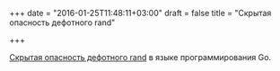 +++
date = "2016-01-25T11:48:11+03:00"
draft = false
title = "Скрытая опасность дефотного rand"

+++

<p><a href="http://blog.sgmansfield.com/2016/01/the-hidden-dangers-of-default-rand/">Скрытая опасность дефотного rand</a> в языке программирования Go.</p>

